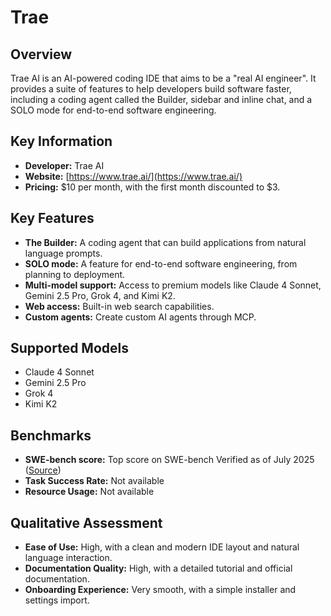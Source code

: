 # Trae

## Overview

Trae AI is an AI-powered coding IDE that aims to be a "real AI engineer". It provides a suite of features to help developers build software faster, including a coding agent called the Builder, sidebar and inline chat, and a SOLO mode for end-to-end software engineering.

## Key Information

- **Developer:** Trae AI
- **Website:** [https://www.trae.ai/](https://www.trae.ai/)
- **Pricing:** $10 per month, with the first month discounted to $3.

## Key Features

- **The Builder:** A coding agent that can build applications from natural language prompts.
- **SOLO mode:** A feature for end-to-end software engineering, from planning to deployment.
- **Multi-model support:** Access to premium models like Claude 4 Sonnet, Gemini 2.5 Pro, Grok 4, and Kimi K2.
- **Web access:** Built-in web search capabilities.
- **Custom agents:** Create custom AI agents through MCP.

## Supported Models

- Claude 4 Sonnet
- Gemini 2.5 Pro
- Grok 4
- Kimi K2

## Benchmarks

- **SWE-bench score:** Top score on SWE-bench Verified as of July 2025 ([Source](https://www.datacamp.com/tutorial/trae-ai))
- **Task Success Rate:** Not available
- **Resource Usage:** Not available

## Qualitative Assessment

- **Ease of Use:** High, with a clean and modern IDE layout and natural language interaction.
- **Documentation Quality:** High, with a detailed tutorial and official documentation.
- **Onboarding Experience:** Very smooth, with a simple installer and settings import.
